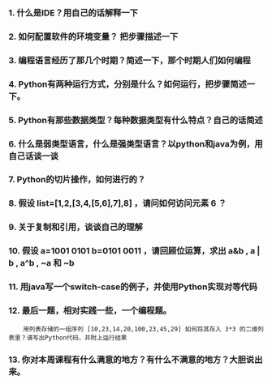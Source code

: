 ### 1. 什么是IDE？用自己的话解释一下

### 2. 如何配置软件的环境变量？ 把步骤描述一下

### 3. 编程语言经历了那几个时期？简述一下，那个时期人们如何编程

### 4. Python有两种运行方式，分别是什么？如何运行，把步骤简述一下。

### 5. Python有那些数据类型？每种数据类型有什么特点？自己的话简述

### 6. 什么是弱类型语言，什么是强类型语言？以python和java为例，用自己话谈一谈

### 7. Python的切片操作，如何进行的？

### 8. 假设 list=[1,2,[3,4,[5,6],7],8] ，请问如何访问元素 6 ？

### 9. 关于复制和引用，谈谈自己的理解

### 10. 假设 a=1001 0101   b=0101 0011 ，请回顾位运算，求出 a&b , a | b , a^b , ~a 和 ~b 

### 11. 用java写一个switch-case的例子，并使用Python实现对等代码

### 12. 最后一题，相对实践一些，一个编程题。
```
    用列表存储的一组序列 [10,23,14,20,100,23,45,29] 如何将其存入 3*3 的二维列表里？请写出Python代码，并附上运行结果
```

### 13. 你对本周课程有什么满意的地方？有什么不满意的地方？大胆说出来。